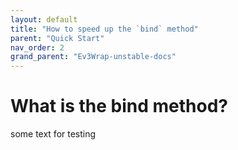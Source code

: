 ```yaml
---
layout: default
title: "How to speed up the `bind` method"
parent: "Quick Start"
nav_order: 2
grand_parent: "Ev3Wrap-unstable-docs"
---
```


# What is the bind method?

some text for testing